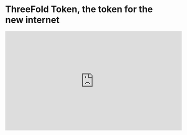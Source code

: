 # ThreeFold Token, the token for the new internet

<iframe width="560" height="315" src="https://www.youtube.com/embed/yW-kygTTOWI" frameborder="0" allow="autoplay; encrypted-media" allowfullscreen></iframe>